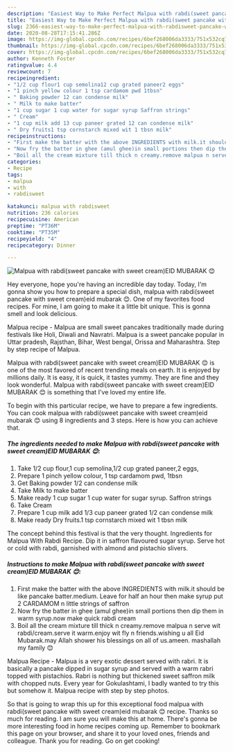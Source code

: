 ```yaml
---
description: "Easiest Way to Make Perfect Malpua with rabdi(sweet pancake with sweet cream)EID MUBARAK 😊"
title: "Easiest Way to Make Perfect Malpua with rabdi(sweet pancake with sweet cream)EID MUBARAK 😊"
slug: 2366-easiest-way-to-make-perfect-malpua-with-rabdisweet-pancake-with-sweet-creameid-mubarak
date: 2020-08-28T17:15:41.286Z
image: https://img-global.cpcdn.com/recipes/6bef268006da3333/751x532cq70/malpua-with-rabdisweet-pancake-with-sweet-creameid-mubarak-😊-recipe-main-photo.jpg
thumbnail: https://img-global.cpcdn.com/recipes/6bef268006da3333/751x532cq70/malpua-with-rabdisweet-pancake-with-sweet-creameid-mubarak-😊-recipe-main-photo.jpg
cover: https://img-global.cpcdn.com/recipes/6bef268006da3333/751x532cq70/malpua-with-rabdisweet-pancake-with-sweet-creameid-mubarak-😊-recipe-main-photo.jpg
author: Kenneth Foster
ratingvalue: 4.4
reviewcount: 7
recipeingredient:
- "1/2 cup flour1 cup semolina12 cup grated paneer2 eggs"
- "1 pinch yellow colour 1 tsp cardamom pwd 1tbsn"
- " Baking powder 12 can condense milk"
- " Milk to make batter"
- "1 cup sugar 1 cup water for sugar syrup Saffron strings"
- " Cream"
- "1 cup milk add 13 cup paneer grated 12 can condense milk"
- " Dry fruits1 tsp cornstarch mixed wit 1 tbsn milk"
recipeinstructions:
- "First make the batter with the above INGREDIENTS with milk.it should be like pancake batter.medium. Leave for half an hour then make syrup put 2 CARDAMOM n little strings of saffron"
- "Now fry the batter in ghee (amul ghee)in small portions then dip them in warm syrup.now make quick rabdi cream"
- "Boil all the cream mixture till thick n creamy.remove malpua n serve wit rabdi/cream.serve it warm.enjoy wit fly n friends.wishing u all Eid Mubarak.may Allah shower his blessings on all of us.ameen. mashallah my family 😊"
categories:
- Recipe
tags:
- malpua
- with
- rabdisweet

katakunci: malpua with rabdisweet 
nutrition: 236 calories
recipecuisine: American
preptime: "PT36M"
cooktime: "PT35M"
recipeyield: "4"
recipecategory: Dinner

---
```



![Malpua with rabdi(sweet pancake with sweet cream)EID MUBARAK 😊](https://img-global.cpcdn.com/recipes/6bef268006da3333/751x532cq70/malpua-with-rabdisweet-pancake-with-sweet-creameid-mubarak-😊-recipe-main-photo.jpg)

Hey everyone, hope you're having an incredible day today. Today, I'm gonna show you how to prepare a special dish, malpua with rabdi(sweet pancake with sweet cream)eid mubarak 😊. One of my favorites food recipes. For mine, I am going to make it a little bit unique. This is gonna smell and look delicious.

Malpua recipe - Malpua are small sweet pancakes traditionally made during festivals like Holi, Diwali and Navratri. Malpua is a sweet pancake popular in Uttar pradesh, Rajsthan, Bihar, West bengal, Orissa and Maharashtra. Step by step recipe of Malpua.

Malpua with rabdi(sweet pancake with sweet cream)EID MUBARAK 😊 is one of the most favored of recent trending meals on earth. It is enjoyed by millions daily. It is easy, it is quick, it tastes yummy. They are fine and they look wonderful. Malpua with rabdi(sweet pancake with sweet cream)EID MUBARAK 😊 is something that I've loved my entire life.


To begin with this particular recipe, we have to prepare a few ingredients. You can cook malpua with rabdi(sweet pancake with sweet cream)eid mubarak 😊 using 8 ingredients and 3 steps. Here is how you can achieve that.

<!--inarticleads1-->

##### The ingredients needed to make Malpua with rabdi(sweet pancake with sweet cream)EID MUBARAK 😊:

1. Take 1/2 cup flour,1 cup semolina,1/2 cup grated paneer,2 eggs,
1. Prepare 1 pinch yellow colour, 1 tsp cardamom pwd, 1tbsn
1. Get  Baking powder 1/2 can condense milk
1. Take  Milk to make batter
1. Make ready 1 cup sugar 1 cup water for sugar syrup. Saffron strings
1. Take  Cream
1. Prepare 1 cup milk add 1/3 cup paneer grated 1/2 can condense milk
1. Make ready  Dry fruits.1 tsp cornstarch mixed wit 1 tbsn milk


The concept behind this festival is that the very thought. Ingredients for Malpua With Rabdi Recipe. Dip it in saffron flavoured sugar syrup. Serve hot or cold with rabdi, garnished with almond and pistachio slivers. 

<!--inarticleads2-->

##### Instructions to make Malpua with rabdi(sweet pancake with sweet cream)EID MUBARAK 😊:

1. First make the batter with the above INGREDIENTS with milk.it should be like pancake batter.medium. Leave for half an hour then make syrup put 2 CARDAMOM n little strings of saffron
1. Now fry the batter in ghee (amul ghee)in small portions then dip them in warm syrup.now make quick rabdi cream
1. Boil all the cream mixture till thick n creamy.remove malpua n serve wit rabdi/cream.serve it warm.enjoy wit fly n friends.wishing u all Eid Mubarak.may Allah shower his blessings on all of us.ameen. mashallah my family 😊


Malpua Recipe - Malpua is a very exotic dessert served with rabri. It is basically a pancake dipped in sugar syrup and served with a warm rabri topped with pistachios. Rabri is nothing but thickened sweet saffron milk with chopped nuts. Every year for Gokulashtami, I badly wanted to try this but somehow it. Malpua recipe with step by step photos. 

So that is going to wrap this up for this exceptional food malpua with rabdi(sweet pancake with sweet cream)eid mubarak 😊 recipe. Thanks so much for reading. I am sure you will make this at home. There's gonna be more interesting food in home recipes coming up. Remember to bookmark this page on your browser, and share it to your loved ones, friends and colleague. Thank you for reading. Go on get cooking!
